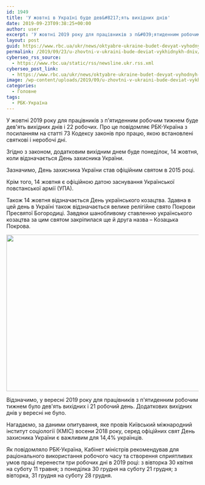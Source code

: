 ```yaml
---
id: 1949
title: 'У жовтні в Україні буде дев&#8217;ять вихідних днів'
date: 2019-09-23T09:38:25+00:00
author: user
excerpt: 'У жовтні 2019 року для працівників з п&#039;ятиденним робочим тижнем буде дев&#039;ять вихідних днів і 22 робочих. Про це повідомляє РБК-Україна...'
layout: post
guid: https://www.rbc.ua/ukr/news/oktyabre-ukraine-budet-devyat-vyhodnyh-dney-1569231119.html
permalink: /2019/09/23/u-zhovtni-v-ukraini-bude-deviat-vykhidnykh-dniv/
cyberseo_rss_source:
  - https://www.rbc.ua/static/rss/newsline.ukr.rss.xml
cyberseo_post_link:
  - https://www.rbc.ua/ukr/news/oktyabre-ukraine-budet-devyat-vyhodnyh-dney-1569231119.html
image: /wp-content/uploads/2019/09/u-zhovtni-v-ukraini-bude-deviat-vykhidnykh-dniv.jpg
categories:
  - Головне
tags:
  - РБК-Україна
---
```

У жовтні 2019 року для працівників з п'ятиденним робочим тижнем буде дев'ять вихідних днів і 22 робочих. Про це повідомляє РБК-Україна з посиланням на статті 73 Кодексу законів про працю, якою встановлені святкові і неробочі дні.

Згідно з законом, додатковим вихідним днем буде понеділок, 14 жовтня, коли відзначається День захисника України.

Зазначимо, День захисника України став офіційним святом в 2015 році.

Крім того, 14 жовтня є офіційною датою заснування Української повстанської армії (УПА).

Також 14 жовтня відзначається День українського козацтва. Здавна в цей день в Україні також відзначається велике релігійне свято Покрови Пресвятої Богородиці. Завдяки шанобливому ставленню українського козацтва за цим святом закріпилася ще й друга назва &#8211; Козацька Покрова.

<img height="410" src="/static/ckef/img/kalendari_3.jpg" width="650" /> 

Відзначимо, у вересні 2019 року для працівників з п'ятиденним робочим тижнем було дев'ять вихідних і 21 робочий день. Додаткових вихідних днів у вересні не було.

Нагадаємо, за даними опитування, яке провів Київський міжнародний інститут соціології (КМІС) восени 2018 року, серед офіційних свят День захисника України є важливим для 14,4% українців.

Як повідомляло РБК-Україна, Кабінет міністрів рекомендував для раціонального використання робочого часу та створення сприятливих умов праці перенести три робочих дні в 2019 році: з вівторка 30 квітня на суботу 11 травня; з понеділка 30 грудня на суботу 21 грудня; з вівторка, 31 грудня на суботу 28 грудня.